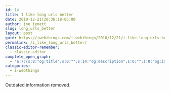 ```yaml
---
id: 14
title: I like long urls better
date: 2010-12-21T20:36:18-05:00
author: joe jenett
slug: long_urls_better
layout: post
guid: https://iwebthings.com/i.webthings/2010/12/21/i-like-long-urls-better/
permalink: /i_like_long_urls_better/
classic-editor-remember:
  - classic-editor
complete_open_graph:
  - 'a:7:{s:8:"og:title";s:0:"";s:14:"og:description";s:0:"";s:8:"og:image";s:0:"";s:7:"og:type";s:0:"";s:12:"twitter:card";s:7:"summary";s:19:"twitter:description";s:0:"";s:15:"twitter:creator";s:0:"";}'
categories:
  - i-webthings
---
```

Outdated information removed.
